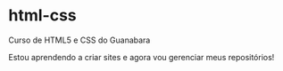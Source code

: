 # html-css
 Curso de HTML5 e CSS do Guanabara

 Estou aprendendo a criar sites e agora vou gerenciar meus repositórios!
